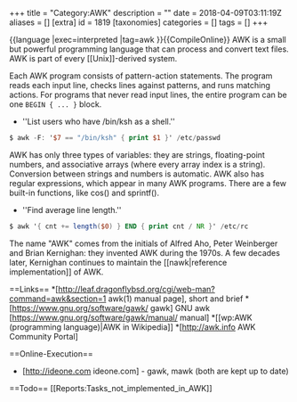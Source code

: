 +++
title = "Category:AWK"
description = ""
date = 2018-04-09T03:11:19Z
aliases = []
[extra]
id = 1819
[taxonomies]
categories = []
tags = []
+++

{{language
|exec=interpreted
|tag=awk
}}{{CompileOnline}}
AWK is a small but powerful programming language that can process and convert text files. AWK is part of every [[Unix]]-derived system.

Each AWK program consists of pattern-action statements. 
The program reads each input line, checks lines against patterns, and runs matching actions. 
For programs that never read input lines, the entire program can be one <code>BEGIN { ... }</code> block.

* ''List users who have /bin/ksh as a shell.''
```awk
$ awk -F: '$7 == "/bin/ksh" { print $1 }' /etc/passwd
```


AWK has only three types of variables: they are strings, floating-point numbers, and associative arrays (where every array index is a string). 
Conversion between strings and numbers is automatic. AWK also has regular expressions, which appear in many AWK programs. 
There are a few built-in functions, like cos() and sprintf().

* ''Find average line length.''
```awk
$ awk '{ cnt += length($0) } END { print cnt / NR }' /etc/rc
```


The name "AWK" comes from the initials of Alfred Aho, Peter Weinberger and Brian Kernighan: they invented AWK during the 1970s. 
A few decades later, Kernighan continues to maintain the [[nawk|reference implementation]] of AWK.

==Links==
*[http://leaf.dragonflybsd.org/cgi/web-man?command=awk&section=1 awk(1) manual page], short and brief
*[https://www.gnu.org/software/gawk/ gawk] GNU awk [https://www.gnu.org/software/gawk/manual/ manual]
*[[wp:AWK (programming language)|AWK in Wikipedia]]
*[http://awk.info AWK Community Portal]

==Online-Execution==
* [http://ideone.com ideone.com] - gawk, mawk (both are kept up to date)

==Todo==
[[Reports:Tasks_not_implemented_in_AWK]]
